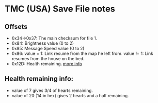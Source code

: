 # TMC (USA) Save File notes

## Offsets

* 0x34->0x37: The main checksum for file 1.
* 0x84: Brightness value (0 to 2)
* 0x85: Message Speed value (0 to 2)
* 0x86: value = 1: Link resume from the map he left from. value != 1: Link resumes from the house on the bed.
* 0x12D: Health remaining. [more info](###-Health-remaining-info)












## Health remaining info:
* value of 7 gives 3/4 of hearts remaining.
* value of 20 (14 in hex) gives 2 hearts and a half remaining.
